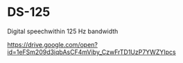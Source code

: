 # DS-125

Digital speechwithin 125 Hz bandwidth

https://drive.google.com/open?id=1eFSm209d3iqbAsCF4mViby_CzwFrTD1UzP7YWZYIpcs
